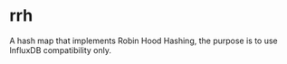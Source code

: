 # rrh
A hash map that implements Robin Hood Hashing, the purpose is to use InfluxDB compatibility only.
